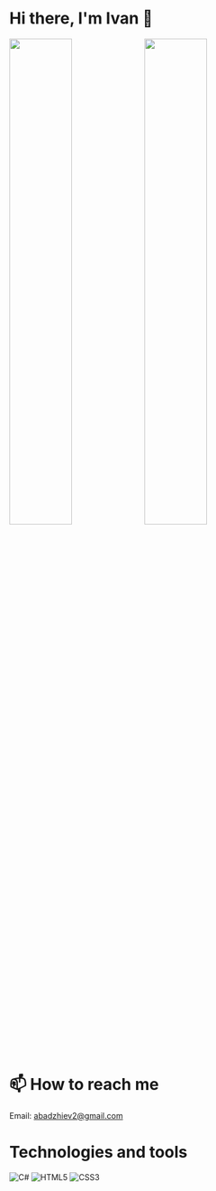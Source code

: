 # Hi there, I'm Ivan :wave:

<img align="left" width="47%" src="https://github-readme-stats.vercel.app/api?username=IvanAbadjiev&show_icons=true&theme=radical" />
<img align="left" width="47%" src="https://github-readme-stats.vercel.app/api/top-langs/?username=IvanAbadjiev&layout=compact" />

# 📫 How to reach me

Email: abadzhiev2@gmail.com

# Technologies and tools
![C#](https://img.shields.io/badge/c%23-%23239120.svg?style=for-the-badge&logo=c-sharp&logoColor=white)
![HTML5](https://img.shields.io/badge/html5-%23E34F26.svg?style=for-the-badge&logo=html5&logoColor=white)
![CSS3](https://img.shields.io/badge/css3-%231572B6.svg?style=for-the-badge&logo=css3&logoColor=white)
